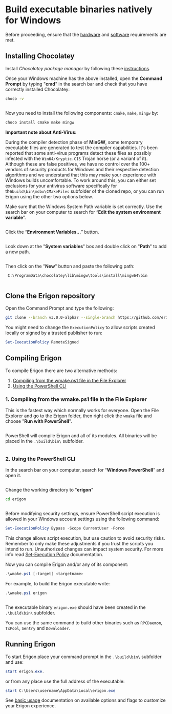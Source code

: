 # Build executable binaries natively for Windows

Before proceeding, ensure that the [hardware](/getting-started/hw-requirements.md) and [software](/getting-started/sw-requirements.md) requirements are met.


## Installing Chocolatey

Install _Chocolatey package manager_ by following these [instructions](https://docs.chocolatey.org/en-us/choco/setup).

Once your Windows machine has the above installed, open the **Command Prompt** by typing "**cmd**" in the search bar and check that you have correctly installed Chocolatey:

```bash
choco -v
```

<img src="/images/choco-v.png" alt="" style="display: block; margin: 0 auto;">

Now you need to install the following components: `cmake`, `make`, `mingw` by:

```bash
choco install cmake make mingw
```

<div class="warning">

**Important note about Anti-Virus:**

During the compiler detection phase of **MinGW**, some temporary executable files are generated to test the compiler capabilities. It's been reported that some anti-virus programs detect these files as possibly infected with the `Win64/Kryptic.CIS` Trojan horse (or a variant of it). Although these are false positives, we have no control over the 100+ vendors of security products for Windows and their respective detection algorithms and we understand that this may make your experience with Windows builds uncomfortable. To work around this, you can either set exclusions for your antivirus software specifically for the`build\bin\mdbx\CMakeFiles` subfolder of the cloned repo, or you can run Erigon using the other two options below.

</div>

Make sure that the Windows System Path variable is set correctly. Use the search bar on your computer to search for “**Edit the system environment variable**”.

<img src="/images/Edit_sys_env.png" alt="" style="display: block; margin: 0 auto;">

Click the “**Environment Variables...**” button.

<img src="/images/Edit_sys_env2.png" alt="" style="display: block; margin: 0 auto;">

Look down at the "**System variables**" box and double click on "**Path**" to add a new path.

<img src="/images/System_var.png" alt="" style="display: block; margin: 0 auto;">

Then click on the "**New**" button and paste the following path:

```bash
 C:\ProgramData\chocolatey\lib\mingw\tools\install\mingw64\bin
```

<img src="/images/new_sys_var.png" alt="" style="display: block; margin: 0 auto;">


## Clone the Erigon repository

Open the Command Prompt and type the following:

```bash
git clone --branch v3.0.0-alpha7 --single-branch https://github.com/erigontech/erigon.git
```
You might need to change the `ExecutionPolicy` to allow scripts created locally or signed by a trusted publisher to run:

```powershell
Set-ExecutionPolicy RemoteSigned
```
## Compiling Erigon

To compile Erigon there are two alternative methods:

1. [Compiling from the wmake.ps1 file in the File Explorer](#1-compiling-from-the-wmakeps1-file-in-the-file-explorer) 
2. [Using the PowerShell CLI](#2-using-the-powershell-cli)
    
### 1. Compiling from the wmake.ps1 file in the File Explorer

This is the fastest way which normally works for everyone. Open the File Explorer and go to the Erigon folder, then right click the `wmake` file and choose "**Run with PowerShell**".

<img src="/images/powershell.png" alt="" style="display: block; margin: 0 auto;">

PowerShell will compile Erigon and all of its modules. All binaries will be placed in the `.\build\bin\` subfolder.

<img src="/images/powershell2.png" alt="" style="display: block; margin: 0 auto;">

### 2. Using the PowerShell CLI

In the search bar on your computer, search for “**Windows PowerShell**” and open it.

<img src="/images/powershell3.png" alt="" style="display: block; margin: 0 auto;">

Change the working directory to "**erigon**"

```bash
cd erigon
```

<img src="/images/powershell4.png" alt="" style="display: block; margin: 0 auto;">

Before modifying security settings, ensure PowerShell script execution is allowed in your Windows account settings using the following command:

```powershell
Set-ExecutionPolicy Bypass -Scope CurrentUser -Force
```

This change allows script execution, but use caution to avoid security risks. Remember to only make these adjustments if you trust the scripts you intend to run. Unauthorized changes can impact system security. For more info read [Set-Execution Policy](https://learn.microsoft.com/en-us/powershell/module/microsoft.powershell.security/set-executionpolicy?view=powershell-7.3) documentation.

Now you can compile Erigon and/or any of its component:

```powershell
.\wmake.ps1 [-target] <targetname>
```

For example, to build the Erigon executable write:

```powershell
.\wmake.ps1 erigon
```

<img src="/images/powershell5.png" alt="" style="display: block; margin: 0 auto;">

The executable binary `erigon.exe` should have been created in the `.\build\bin\` subfolder.

You can use the same command to build other binaries such as `RPCDaemon`, `TxPool`, `Sentry` and `Downloader`.

## Running Erigon 

To start Erigon place your command prompt in the `.\build\bin\` subfolder and use:

```powershell
start erigon.exe.
``` 

or from any place use the full address of the executable:

```powershell
start C:\Users\username\AppData\Local\erigon.exe
```

See [basic usage](/basic-usage.md) documentation on available options and flags to customize your Erigon experience.